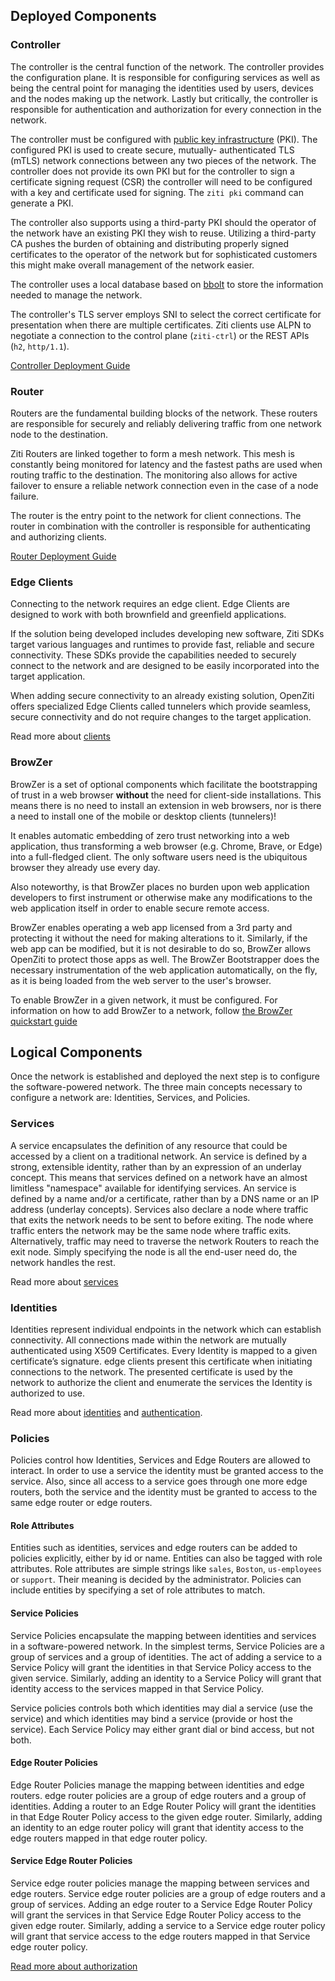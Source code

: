 ## Deployed Components

### Controller

The controller is the central function of the
network. The controller provides the
configuration plane. It is responsible for configuring services
as well as being the central point for managing the identities
used by users, devices and the nodes making up the network.
Lastly but critically, the controller is responsible for
authentication and authorization for every connection in the
network.

The controller must be configured with [public key infrastructure](https://en.wikipedia.org/wiki/Public_key_infrastructure)
(PKI). The configured PKI is used to create secure, mutually-
authenticated TLS (mTLS) network connections between any two
pieces of the network. The controller does not provide its
own PKI but for the controller to sign a certificate signing request (CSR)
the controller will need to be configured with a key and
certificate used for signing. The `ziti pki` command can generate a PKI.

The controller also supports using a third-party PKI should the
operator of the network have an existing PKI they wish to
reuse. Utilizing a third-party CA pushes the burden of obtaining
and distributing properly signed certificates to the operator of
the network but for sophisticated customers this might make
overall management of the network easier.

The controller uses a local database based on [bbolt](https://github.com/etcd-io/bbolt) to
store the information needed to manage the network.

The controller's TLS server employs SNI to select the correct certificate for presentation when there are multiple certificates. Ziti clients use ALPN to negotiate a connection to the control plane (`ziti-ctrl`) or the REST APIs (`h2`, `http/1.1`).

[Controller Deployment Guide](/guides/deployments/10-linux/10-controller/10-deploy.mdx)

### Router

Routers are the fundamental building blocks of the
network. These routers are responsible for securely and reliably
delivering traffic from one network node to the destination.

Ziti Routers are linked together to form a mesh network. This mesh is
constantly being monitored for latency and the fastest paths are
used when routing traffic to the destination. The monitoring also
allows for active failover to ensure a reliable network connection
even in the case of a node failure.

The router is the entry point to the network for client connections.
The router in combination with the controller is responsible
for authenticating and authorizing clients.

[Router Deployment Guide](/guides/deployments/10-linux/20-router/10-deploy.mdx)

### Edge Clients

Connecting to the network requires an edge client. Edge
Clients are designed to work with both brownfield and greenfield
applications.

If the solution being developed includes developing new
software, Ziti SDKs target various languages
and runtimes to provide fast, reliable and secure connectivity.
These SDKs provide the capabilities needed to securely connect
to the network and are designed to be easily incorporated
into the target application.

When adding secure connectivity to an already existing solution,
OpenZiti offers specialized Edge Clients called tunnelers
which provide seamless, secure connectivity and do not require
changes to the target application.

Read more about [clients](/learn/core-concepts/clients/choose.mdx)

### BrowZer

BrowZer is a set of optional components which facilitate the bootstrapping of trust
in a web browser **without** the need for client-side installations. This means there is no
need to install an extension in web browsers, nor is there a need to install one of the
mobile or desktop clients (tunnelers)!

It enables automatic embedding of zero trust networking into a web application, thus
transforming a web browser (e.g. Chrome, Brave, or Edge) into a full-fledged client.
The only software users need is the ubiquitous browser they already use every day.

Also noteworthy, is that BrowZer places no burden upon web application developers to first
instrument or otherwise make any modifications to the web application itself in order to
enable secure remote access.

BrowZer enables operating a web app licensed from a 3rd party and protecting it without the
need for making alterations to it. Similarly, if the web app can be modified, but it is not
desirable to do so, BrowZer allows OpenZiti to protect those apps as well. The BrowZer Bootstrapper
does the necessary instrumentation of the web application automatically, on the fly, as it
is being loaded from the web server to the user's browser.

To enable BrowZer in a given network, it must be configured. For information
on how to add BrowZer to a network, follow [the BrowZer quickstart guide](/learn/quickstarts/browzer/index)

## Logical Components

Once the network is established and deployed the next step
is to configure the software-powered network. The three main
concepts necessary to configure a network are: Identities,
Services, and Policies.

### Services

A service encapsulates the definition of any resource that could
be accessed by a client on a traditional network. An service is
defined by a strong, extensible identity, rather than by an
expression of an underlay concept. This means that services
defined on a network have an almost limitless "namespace"
available for identifying services. An service is defined by a
name and/or a certificate, rather than by a DNS name or an IP
address (underlay concepts). Services also declare a node where
traffic that exits the network needs to be sent to before
exiting. The node where traffic enters the network may be the same
node where traffic exits. Alternatively, traffic may need to traverse the
network Routers to reach the exit node. Simply specifying the
node is all the end-user need do, the network handles the
rest.

Read more about [services](/learn/core-concepts/services/overview.mdx)

### Identities

Identities represent individual endpoints in the network
which can establish connectivity. All connections made within the
network are mutually authenticated using X509 Certificates.
Every Identity is mapped to a given certificate’s signature.
edge clients present this certificate when initiating connections
to the network. The presented certificate is used by the
network to authorize the client and enumerate the services the
Identity is authorized to use.

Read more about [identities](/learn/core-concepts/identities/overview.mdx) and [authentication](/learn/core-concepts/security/authentication/auth.md).

### Policies

Policies control how Identities, Services and Edge Routers are allowed
to interact. In order to use a service the identity must be granted
access to the service. Also, since all access to a service goes through
one more edge routers, both the service and the identity must be
granted to access to the same edge router or edge routers.

#### Role Attributes

Entities such as identities, services and edge routers can be added to
policies explicitly, either by id or name. Entities can  also be tagged
with role attributes. Role attributes are simple strings like `sales`,
`Boston`, `us-employees` or `support`. Their meaning is decided by the
administrator. Policies can include entities by specifying a set of role
attributes to match.

#### Service Policies

Service Policies encapsulate the mapping between identities and
services in a software-powered network. In the simplest terms,
Service Policies are a group of services and a group of identities.
The act of adding a service to a Service Policy will grant the
identities in that Service Policy access to the given service.
Similarly, adding an identity to a Service Policy will grant that
identity access to the services mapped in that Service Policy.

Service policies controls both which identities may dial a service (use the service)
and which identities may bind a service (provide or host the service).
Each Service Policy may either grant dial or bind access, but not both.

#### Edge Router Policies

Edge Router Policies manage the mapping between identities and
edge routers. edge router policies are a group of edge routers
and a group of identities. Adding a router to an Edge
Router Policy will grant the identities in that Edge Router
Policy access to the given edge router. Similarly, adding an identity
to an edge router policy will grant that identity access to the
edge routers mapped in that edge router policy.

#### Service Edge Router Policies

Service edge router policies manage the mapping between services and
edge routers. Service edge router policies are a group of edge routers
and a group of services. Adding an edge router to a Service Edge
Router Policy will grant the services in that Service Edge Router
Policy access to the given edge router. Similarly, adding a service
to a Service edge router policy will grant that service access to the
edge routers mapped in that Service edge router policy.

[Read more about authorization](/learn/core-concepts/security/authorization/policies/overview.mdx)
